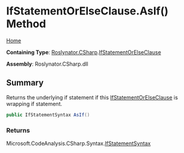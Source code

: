 <a name="_top"></a>

# IfStatementOrElseClause\.AsIf\(\) Method

[Home](../../../../README.md#_top)

**Containing Type**: [Roslynator.CSharp](../../README.md#_top)\.[IfStatementOrElseClause](../README.md#_top)

**Assembly**: Roslynator\.CSharp\.dll

## Summary

Returns the underlying if statement if this [IfStatementOrElseClause](../README.md#_top) is wrapping if statement\.

```csharp
public IfStatementSyntax AsIf()
```

### Returns

Microsoft\.CodeAnalysis\.CSharp\.Syntax\.[IfStatementSyntax](https://docs.microsoft.com/en-us/dotnet/api/microsoft.codeanalysis.csharp.syntax.ifstatementsyntax)

